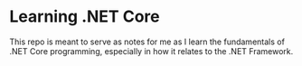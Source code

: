 # Learning .NET Core

This repo is meant to serve as notes for me as I learn the fundamentals of .NET Core programming, especially in how it relates to the .NET Framework.
